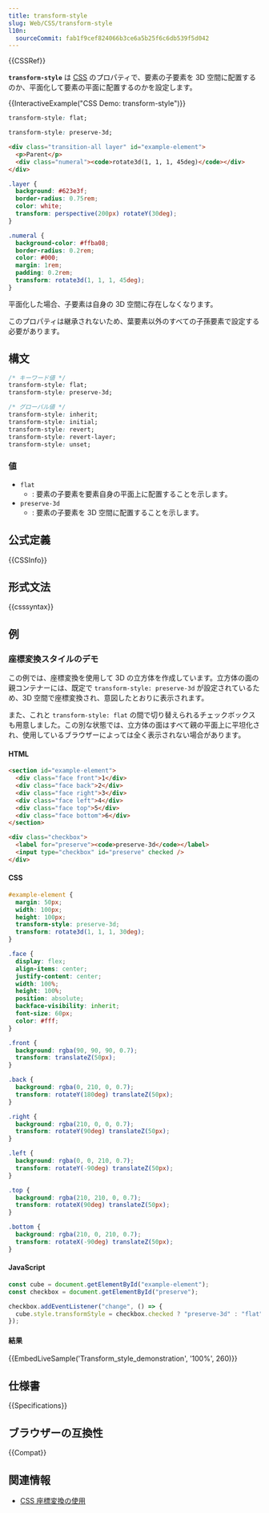 ```yaml
---
title: transform-style
slug: Web/CSS/transform-style
l10n:
  sourceCommit: fab1f9cef824066b3ce6a5b25f6c6db539f5d042
---
```


{{CSSRef}}

**`transform-style`** は [CSS](/ja/docs/Web/CSS) のプロパティで、要素の子要素を 3D 空間に配置するのか、平面化して要素の平面に配置するのかを設定します。

{{InteractiveExample("CSS Demo: transform-style")}}

```css interactive-example-choice
transform-style: flat;
```

```css interactive-example-choice
transform-style: preserve-3d;
```

```html interactive-example
<div class="transition-all layer" id="example-element">
  <p>Parent</p>
  <div class="numeral"><code>rotate3d(1, 1, 1, 45deg)</code></div>
</div>
```

```css interactive-example
.layer {
  background: #623e3f;
  border-radius: 0.75rem;
  color: white;
  transform: perspective(200px) rotateY(30deg);
}

.numeral {
  background-color: #ffba08;
  border-radius: 0.2rem;
  color: #000;
  margin: 1rem;
  padding: 0.2rem;
  transform: rotate3d(1, 1, 1, 45deg);
}
```

平面化した場合、子要素は自身の 3D 空間に存在しなくなります。

このプロパティは継承されないため、葉要素以外のすべての子孫要素で設定する必要があります。

## 構文

```css
/* キーワード値 */
transform-style: flat;
transform-style: preserve-3d;

/* グローバル値 */
transform-style: inherit;
transform-style: initial;
transform-style: revert;
transform-style: revert-layer;
transform-style: unset;
```

### 値

- `flat`
  - : 要素の子要素を要素自身の平面上に配置することを示します。
- `preserve-3d`
  - : 要素の子要素を 3D 空間に配置することを示します。

## 公式定義

{{CSSInfo}}

## 形式文法

{{csssyntax}}

## 例

### 座標変換スタイルのデモ

この例では、座標変換を使用して 3D の立方体を作成しています。立方体の面の親コンテナーには、既定で `transform-style: preserve-3d` が設定されているため、3D 空間で座標変換され、意図したとおりに表示されます。

また、これと `transform-style: flat` の間で切り替えられるチェックボックスも用意しました。この別な状態では、立方体の面はすべて親の平面上に平坦化され、使用しているブラウザーによっては全く表示されない場合があります。

#### HTML

```html
<section id="example-element">
  <div class="face front">1</div>
  <div class="face back">2</div>
  <div class="face right">3</div>
  <div class="face left">4</div>
  <div class="face top">5</div>
  <div class="face bottom">6</div>
</section>

<div class="checkbox">
  <label for="preserve"><code>preserve-3d</code></label>
  <input type="checkbox" id="preserve" checked />
</div>
```

#### CSS

```css
#example-element {
  margin: 50px;
  width: 100px;
  height: 100px;
  transform-style: preserve-3d;
  transform: rotate3d(1, 1, 1, 30deg);
}

.face {
  display: flex;
  align-items: center;
  justify-content: center;
  width: 100%;
  height: 100%;
  position: absolute;
  backface-visibility: inherit;
  font-size: 60px;
  color: #fff;
}

.front {
  background: rgba(90, 90, 90, 0.7);
  transform: translateZ(50px);
}

.back {
  background: rgba(0, 210, 0, 0.7);
  transform: rotateY(180deg) translateZ(50px);
}

.right {
  background: rgba(210, 0, 0, 0.7);
  transform: rotateY(90deg) translateZ(50px);
}

.left {
  background: rgba(0, 0, 210, 0.7);
  transform: rotateY(-90deg) translateZ(50px);
}

.top {
  background: rgba(210, 210, 0, 0.7);
  transform: rotateX(90deg) translateZ(50px);
}

.bottom {
  background: rgba(210, 0, 210, 0.7);
  transform: rotateX(-90deg) translateZ(50px);
}
```

#### JavaScript

```js
const cube = document.getElementById("example-element");
const checkbox = document.getElementById("preserve");

checkbox.addEventListener("change", () => {
  cube.style.transformStyle = checkbox.checked ? "preserve-3d" : "flat";
});
```

#### 結果

{{EmbedLiveSample('Transform_style_demonstration', '100%', 260)}}

## 仕様書

{{Specifications}}

## ブラウザーの互換性

{{Compat}}

## 関連情報

- [CSS 座標変換の使用](/ja/docs/Web/CSS/CSS_transforms/Using_CSS_transforms)
